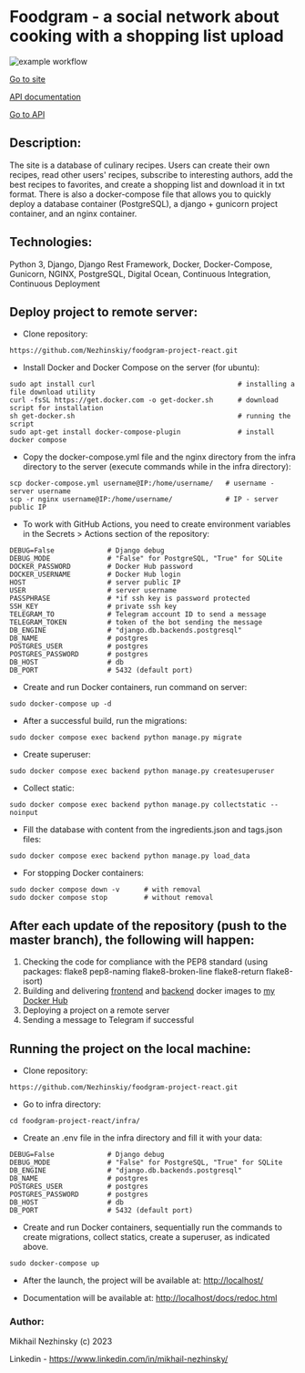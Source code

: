 # Foodgram - a social network about cooking with a shopping list upload

![example workflow](https://github.com/Nezhinskiy/foodgram-project-react/actions/workflows/foodgram-project-react_workflow.yml/badge.svg)

[Go to site](http://footgram.ru/recipes)

[API documentation](http://footgram.ru/docs/redoc.html)

[Go to API](http://footgram.ru/api)

## Description:
The site is a database of culinary recipes. Users can create their own recipes, read other users' recipes, subscribe to interesting authors, add the best recipes to favorites, and create a shopping list and download it in txt format. There is also a docker-compose file that allows you to quickly deploy a database container (PostgreSQL), a django + gunicorn project container, and an nginx container.

## Technologies:
Python 3, Django, Django Rest Framework, Docker, Docker-Compose, Gunicorn, NGINX, PostgreSQL, Digital Ocean, Continuous Integration, Continuous Deployment

## Deploy project to remote server:
- Clone repository:
```
https://github.com/Nezhinskiy/foodgram-project-react.git
```

- Install Docker and Docker Compose on the server (for ubuntu):

```
sudo apt install curl                                   # installing a file download utility
curl -fsSL https://get.docker.com -o get-docker.sh      # download script for installation
sh get-docker.sh                                        # running the script
sudo apt-get install docker-compose-plugin              # install docker compose
```

- Copy the docker-compose.yml file and the nginx directory from the infra directory to the server (execute commands while in the infra directory):
```
scp docker-compose.yml username@IP:/home/username/   # username - server username
scp -r nginx username@IP:/home/username/             # IP - server public IP
```

- To work with GitHub Actions, you need to create environment variables in the Secrets > Actions section of the repository:
```
DEBUG=False             # Django debug
DEBUG_MODE              # "False" for PostgreSQL, "True" for SQLite 
DOCKER_PASSWORD         # Docker Hub password
DOCKER_USERNAME         # Docker Hub login
HOST                    # server public IP
USER                    # server username
PASSPHRASE              # *if ssh key is password protected
SSH_KEY                 # private ssh key
TELEGRAM_TO             # Telegram account ID to send a message
TELEGRAM_TOKEN          # token of the bot sending the message
DB_ENGINE               # "django.db.backends.postgresql"
DB_NAME                 # postgres
POSTGRES_USER           # postgres
POSTGRES_PASSWORD       # postgres
DB_HOST                 # db
DB_PORT                 # 5432 (default port)
```

- Create and run Docker containers, run command on server:
```
sudo docker-compose up -d
```

- After a successful build, run the migrations:
```
sudo docker compose exec backend python manage.py migrate
```

- Create superuser:
```
sudo docker compose exec backend python manage.py createsuperuser
```

- Collect static:
```
sudo docker compose exec backend python manage.py collectstatic --noinput
```

- Fill the database with content from the ingredients.json and tags.json files:
```
sudo docker compose exec backend python manage.py load_data
```

- For stopping Docker containers:
```
sudo docker compose down -v      # with removal
sudo docker compose stop         # without removal
```

## After each update of the repository (push to the master branch), the following will happen:

1. Checking the code for compliance with the PEP8 standard (using packages: flake8 pep8-naming flake8-broken-line flake8-return flake8-isort)
2. Building and delivering [frontend](https://hub.docker.com/repository/docker/nezhinsky/foodgram-project-react) and [backend](https://hub.docker.com/repository/docker/nezhinsky/foodgram-project-backend) docker images to [my Docker Hub](https://hub.docker.com/u/nezhinsky)
3. Deploying a project on a remote server
4. Sending a message to Telegram if successful

## Running the project on the local machine:

- Clone repository:
```
https://github.com/Nezhinskiy/foodgram-project-react.git
```

- Go to infra directory:
```
cd foodgram-project-react/infra/
```

- Create an .env file in the infra directory and fill it with your data:
```
DEBUG=False             # Django debug
DEBUG_MODE              # "False" for PostgreSQL, "True" for SQLite 
DB_ENGINE               # "django.db.backends.postgresql"
DB_NAME                 # postgres
POSTGRES_USER           # postgres
POSTGRES_PASSWORD       # postgres
DB_HOST                 # db
DB_PORT                 # 5432 (default port)
```

- Create and run Docker containers, sequentially run the commands to create migrations, collect statics, create a superuser, as indicated above.
```
sudo docker-compose up
```

- After the launch, the project will be available at: [http://localhost/](http://localhost/)

- Documentation will be available at: [http://localhost/docs/redoc.html](http://localhost/docs/redoc.html)


### Author:
Mikhail Nezhinsky (c) 2023

Linkedin - https://www.linkedin.com/in/mikhail-nezhinsky/